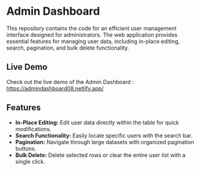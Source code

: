 # Admin Dashboard

This repository contains the code for an efficient user management interface designed for administrators. The web application provides essential features for managing user data, including in-place editing, search, pagination, and bulk delete functionality.

## Live Demo

Check out the live demo of the Admin Dashboard : https://admindashboard08.netlify.app/

## Features

- **In-Place Editing:** Edit user data directly within the table for quick modifications.
- **Search Functionality:** Easily locate specific users with the search bar.
- **Pagination:** Navigate through large datasets with organized pagination buttons.
- **Bulk Delete:** Delete selected rows or clear the entire user list with a single click.





